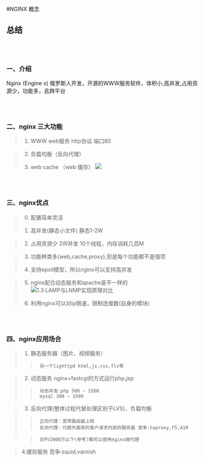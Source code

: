 
#NGINX 概念

## 总结

<br>
</br>

### 一、介绍

Nginx (Engine x) 俄罗斯人开发，开源的WWW服务软件，体积小,高并发,占用资源少，功能多，且跨平台

<br>
</br>

### 二、nginx 三大功能

>1. WWW web服务 http协议 端口80

>2. 负载均衡（反向代理）

>3. web cache （web 缓存）
![](http://ozxcyqizw.bkt.clouddn.com/1.2%20%20%E5%A4%A7%E5%9E%8B%E4%BC%81%E4%B8%9A%E5%8A%A8%E9%9D%99%E5%88%86%E7%A6%BB%E6%9E%B6%E6%9E%84.png)


<br>
</br>

### 三、nginx优点

>0. 配置简单灵活

>1. 高并发(静态小文件) 静态1-2W

>2. 占用资源少 2W并发 10个线程，内存消耗几百M

>3. 功能种类多(web,cache,proxy),但是每个功能都不是强项

>4. 支持epoll模型，所以nginx可以支持高并发

>5. nginx配合动态服务和apache是不一样的
![1.3  LAMP与LNMP实现原理对比](http://ozxcyqizw.bkt.clouddn.com/1.3%20%20LAMP%E4%B8%8ELNMP%E5%AE%9E%E7%8E%B0%E5%8E%9F%E7%90%86%E5%AF%B9%E6%AF%94.png)


>6. 利用nginx可以对ip限速，限制连接数(自身的模块)

<br>
</br>



### 四、nginx应用场合

>1. 静态服务器（图片、视频服务）
>>      另一个lighttpd html,js,css,flv等



>2. 动态服务 nginx+fastcgi的方式运行php,jsp
>>      动态并发:php 500 ~ 1500
>>      mysql 300 ~ 1500



>3. 反向代理(整体过程代替处理区别于LVS)，负载均衡

>>      正向代理：宽带路由器上网
>>      反向代理：代替外面来的客户请求内部的服务器 竞争:haproxy,F5,A10

>>      日PV2000万以下(参考)都可以使用nginx做代理



>4.缓存服务   竞争:squid,varnish

<br>
</br>


